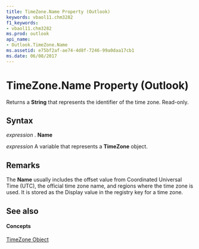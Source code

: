 ```yaml
---
title: TimeZone.Name Property (Outlook)
keywords: vbaol11.chm3282
f1_keywords:
- vbaol11.chm3282
ms.prod: outlook
api_name:
- Outlook.TimeZone.Name
ms.assetid: e75bf2af-ae74-4d8f-7246-99a0daa17cb1
ms.date: 06/08/2017
---
```



# TimeZone.Name Property (Outlook)

Returns a  **String** that represents the identifier of the time zone. Read-only.


## Syntax

 _expression_ . **Name**

 _expression_ A variable that represents a **TimeZone** object.


## Remarks

The  **Name** usually includes the offset value from Coordinated Universal Time (UTC), the official time zone name, and regions where the time zone is used. It is stored as the Display value in the registry key for a time zone.


## See also


#### Concepts


[TimeZone Object](Outlook.TimeZone.md)

